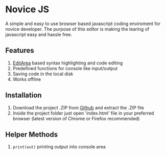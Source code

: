 # Novice JS

A simple and easy to use browser based javascript coding enviroment for novice developer. The purpose of this editor is making the learing of javascript easy and hassle free. 

## Features

1. [EditArea](https://www.cdolivet.com/editarea/) based syntax highlighting and code editing
2. Predefined functions for console like input/output
3. Saving code in the local disk
4. Works offline

## Installation

1. Download the project .ZIP from [Github](https://github.com/ovichowdhury) and extract the .ZIP file
2. Inside the project folder just open 'index.html' file in your preferred browser (latest version of Chrome or Firefox recommended)

## Helper Methods

1. ``` print(out) ``` printing output into console area 
